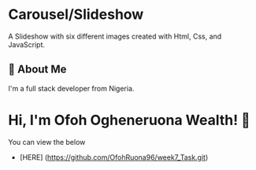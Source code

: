 # Carousel/Slideshow
A Slideshow with six different images created with Html, Css, and JavaScript.
## 🚀 About Me
I'm a full stack developer from Nigeria.


# Hi, I'm Ofoh Ogheneruona Wealth! 👋
You can view the below

- [HERE] (https://github.com/OfohRuona96/week7_Task.git)
